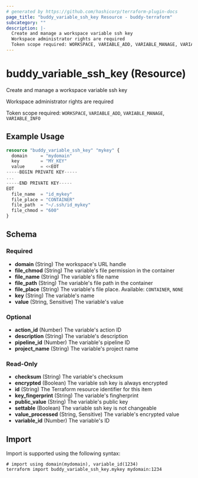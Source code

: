 ```yaml
---
# generated by https://github.com/hashicorp/terraform-plugin-docs
page_title: "buddy_variable_ssh_key Resource - buddy-terraform"
subcategory: ""
description: |-
  Create and manage a workspace variable ssh key
  Workspace administrator rights are required
  Token scope required: WORKSPACE, VARIABLE_ADD, VARIABLE_MANAGE, VARIABLE_INFO
---
```


# buddy_variable_ssh_key (Resource)

Create and manage a workspace variable ssh key

Workspace administrator rights are required

Token scope required: `WORKSPACE`, `VARIABLE_ADD`, `VARIABLE_MANAGE`, `VARIABLE_INFO`

## Example Usage

```terraform
resource "buddy_variable_ssh_key" "mykey" {
  domain     = "mydomain"
  key        = "MY_KEY"
  value      = <<EOT
-----BEGIN PRIVATE KEY-----
...
-----END PRIVATE KEY-----
EOT
  file_name  = "id_mykey"
  file_place = "CONTAINER"
  file_path  = "~/.ssh/id_mykey"
  file_chmod = "600"
}
```

<!-- schema generated by tfplugindocs -->
## Schema

### Required

- **domain** (String) The workspace's URL handle
- **file_chmod** (String) The variable's file permission in the container
- **file_name** (String) The variable's file name
- **file_path** (String) The variable's file path in the container
- **file_place** (String) The variable's file place. Available: `CONTAINER`, `NONE`
- **key** (String) The variable's name
- **value** (String, Sensitive) The variable's value

### Optional

- **action_id** (Number) The variable's action ID
- **description** (String) The variable's description
- **pipeline_id** (Number) The variable's pipeline ID
- **project_name** (String) The variable's project name

### Read-Only

- **checksum** (String) The variable's checksum
- **encrypted** (Boolean) The variable ssh key is always encrypted
- **id** (String) The Terraform resource identifier for this item
- **key_fingerprint** (String) The variable's fingherprint
- **public_value** (String) The variable's public key
- **settable** (Boolean) The variable ssh key is not changeable
- **value_processed** (String, Sensitive) The variable's encrypted value
- **variable_id** (Number) The variable's ID

## Import

Import is supported using the following syntax:

```shell
# import using domain(mydomain), variable_id(1234)
terraform import buddy_variable_ssh_key.mykey mydomain:1234
```
